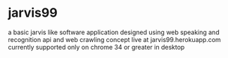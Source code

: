 # jarvis99
a basic jarvis like software application designed using web speaking and recognition api and web crawling concept
live at jarvis99.herokuapp.com
currently supported only on chrome 34 or greater in desktop
